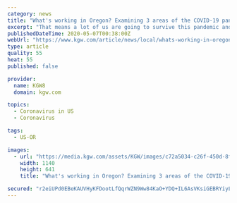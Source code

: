 ```yaml
---
category: news
title: "What's working in Oregon? Examining 3 areas of the COVID-19 pandemic"
excerpt: "That means a lot of us are going to survive this pandemic and maybe avoid catching the virus at all. This was a huge problem two months ago. But things are looking much better now. As of May 6, the state government has 1."
publishedDateTime: 2020-05-07T00:38:00Z
webUrl: "https://www.kgw.com/article/news/local/whats-working-in-oregon-examining-3-areas-of-the-covid-19-pandemic/283-2941f1f7-86bf-4417-88f7-6e95b05738a0"
type: article
quality: 55
heat: 55
published: false

provider:
  name: KGW8
  domain: kgw.com

topics:
  - Coronavirus in US
  - Coronavirus

tags:
  - US-OR

images:
  - url: "https://media.kgw.com/assets/KGW/images/c72a5034-c26f-450d-8f23-c8a4b88e9b94/c72a5034-c26f-450d-8f23-c8a4b88e9b94_1140x641.jpg"
    width: 1140
    height: 641
    title: "What's working in Oregon? Examining 3 areas of the COVID-19 pandemic"

secured: "r2eiUPd0EBeKAUVHyKFDootLfQqrWZN9Ww84KaO+YDQ+IL6AsVKsiGEBRYiyLNM+7Os0deu0Gtuddy3MfsJPdinZXOyNXDRbnxFQuWvD3pZLWMw1wvC7CkGMW2CEpxCi3mNiA8k39A9O8exu797vrfAamDXqC/40QSKq1Z++nev1KuhtMSrhw45hn3ytYOWxCO3bG07pIo6r1d7NF81kbdHzW+FOUQAJcJKdal23r35lAfPclBDtCKc+6DM3FNXzLXX0Xe7kdgJsxGgk49kj76+/URjWXk3Mw228mI3PkvzzDMqvd8XBTliGZKpkGEwmwcv0OY44LN73T7+Bd1rmJrutDqFpN83JIToh6qkI9SNw5caVDPRI2H9ZRJRtk1A3dRmjVUR33odXYiPCzb/kGEGq71mqIXo+9b/gtyAWBbjMbkBomPww6t7IdLHMtKvcUf6VBrclejsS0qlqMuztKOcGF/kWhDhO7+226r4mIOw=;MmbCa1pVHV/xwlJzxfRW1w=="
---
```


